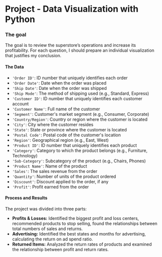 # Project - Data Visualization with Python

### The goal

The goal is to review the superstore’s operations and increase its profitability. For each question, I should prepare an individual visualization that justifies my conclusion.

#### The Data

- `'Order ID'`: ID number that uniquely identifies each order
- `'Order Date'`: Date when the order was placed
- `'Ship Date'`: Date when the order was shipped
- `'Ship Mode'`: The method of shipping used (e.g., Standard, Express)
- `'Customer ID'`: ID number that uniquely identifies each customer account
- `'Customer Name'`: Full name of the customer
- `'Segment'`: Customer's market segment (e.g., Consumer, Corporate)
- `'Country/Region'`: Country or region where the customer is located
- `'City'`: City where the customer resides
- `'State'`: State or province where the customer is located
- `'Postal Code'`: Postal code of the customer's location
- `'Region'`: Geographical region (e.g., East, West)
- `'Product ID'`: ID number that uniquely identifies each product
- `'Category'`: Category to which the product belongs (e.g., Furniture, Technology)
- `'Sub-Category'`: Subcategory of the product (e.g., Chairs, Phones)
- `'Product Name'`: Name of the product
- `'Sales'`: The sales revenue from the order
- `'Quantity'`: Number of units of the product ordered
- `'Discount'`: Discount applied to the order, if any
- `'Profit'`: Profit earned from the order

#### Process and Results

The project was divided into three parts:
- **Profits & Losses:** Identified the biggest profit and loss centers, recommended products to stop selling, found the relationships between total numbers of sales and returns.
- **Advertising:** Identified the best states and months for advertising, calculating the return on ad spend ratio.
- **Returned Items:** Analyzed the return rates of products and examined the relationship between profit and return rates.
